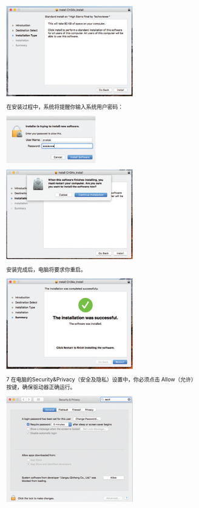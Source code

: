 ![](034p1.png)

在安装过程中，系统将提醒你输入系统用户密码：

![](034p2.png)

![](034p3.png)

安装完成后，电脑将要求你重启。

![](034p4.png)

7 在电脑的Security&Privacy（安全及隐私）设置中，你必须点击 Allow（允许）按键，确保驱动器正确运行。

![](034p5.png)